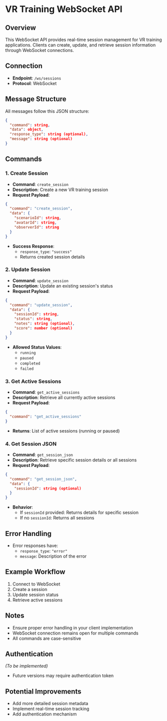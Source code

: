 # VR Training WebSocket API

## Overview
This WebSocket API provides real-time session management for VR training applications. Clients can create, update, and retrieve session information through WebSocket connections.

## Connection
- **Endpoint**: `/ws/sessions`
- **Protocol**: WebSocket

## Message Structure
All messages follow this JSON structure:
```json
{
  "command": string,
  "data": object,
  "response_type": string (optional),
  "message": string (optional)
}
```

## Commands

### 1. Create Session
- **Command**: `create_session`
- **Description**: Create a new VR training session
- **Request Payload**:
```json
{
  "command": "create_session",
  "data": {
    "scenarioId": string,
    "avatarId": string,
    "observerId": string
  }
}
```
- **Success Response**:
  - `response_type`: `"success"`
  - Returns created session details

### 2. Update Session
- **Command**: `update_session`
- **Description**: Update an existing session's status
- **Request Payload**:
```json
{
  "command": "update_session",
  "data": {
    "sessionId": string,
    "status": string,
    "notes": string (optional),
    "score": number (optional)
  }
}
```
- **Allowed Status Values**:
  - `running`
  - `paused`
  - `completed`
  - `failed`

### 3. Get Active Sessions
- **Command**: `get_active_sessions`
- **Description**: Retrieve all currently active sessions
- **Request Payload**:
```json
{
  "command": "get_active_sessions"
}
```
- **Returns**: List of active sessions (running or paused)

### 4. Get Session JSON
- **Command**: `get_session_json`
- **Description**: Retrieve specific session details or all sessions
- **Request Payload**:
```json
{
  "command": "get_session_json",
  "data": {
    "sessionId": string (optional)
  }
}
```
- **Behavior**:
  - If `sessionId` provided: Returns details for specific session
  - If no `sessionId`: Returns all sessions

## Error Handling
- Error responses have:
  - `response_type`: `"error"`
  - `message`: Description of the error

## Example Workflow
1. Connect to WebSocket
2. Create a session
3. Update session status
4. Retrieve active sessions

## Notes
- Ensure proper error handling in your client implementation
- WebSocket connection remains open for multiple commands
- All commands are case-sensitive

## Authentication
*(To be implemented)*
- Future versions may require authentication token

## Potential Improvements
- Add more detailed session metadata
- Implement real-time session tracking
- Add authentication mechanism
